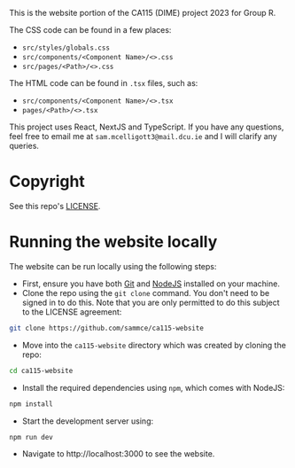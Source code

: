 This is the website portion of the CA115 (DIME) project 2023 for Group R.

The CSS code can be found in a few places:
- `src/styles/globals.css`
- `src/components/<Component Name>/<>.css`
- `src/pages/<Path>/<>.css`

The HTML code can be found in `.tsx` files, such as:
- `src/components/<Component Name>/<>.tsx`
- `pages/<Path>/<>.tsx`

This project uses React, NextJS and TypeScript. If you have any questions, feel free
to email me at `sam.mcelligott3@mail.dcu.ie` and I will clarify any queries.

# Copyright
See this repo's [LICENSE](https://github.com/sammce/ca115-website/blob/main/LICENSE).

# Running the website locally
The website can be run locally using the following steps:

- First, ensure you have both [Git](https://git-scm.com/) and [NodeJS](https://nodejs.org) installed on your machine.
- Clone the repo using the `git clone` command. You don't need to be signed in to do this. Note that you are only permitted to do this subject to the LICENSE agreement:
```sh
git clone https://github.com/sammce/ca115-website
```
- Move into the `ca115-website` directory which was created by cloning the repo:
```sh
cd ca115-website
```
- Install the required dependencies using `npm`, which comes with NodeJS:
```sh
npm install
```
- Start the development server using:
```sh
npm run dev
```
- Navigate to http://localhost:3000 to see the website.